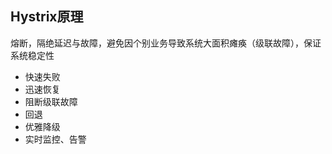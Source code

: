 ## Hystrix原理

熔断，隔绝延迟与故障，避免因个别业务导致系统大面积瘫痪（级联故障），保证系统稳定性

- 快速失败
- 迅速恢复
- 阻断级联故障
- 回退
- 优雅降级
- 实时监控、告警

